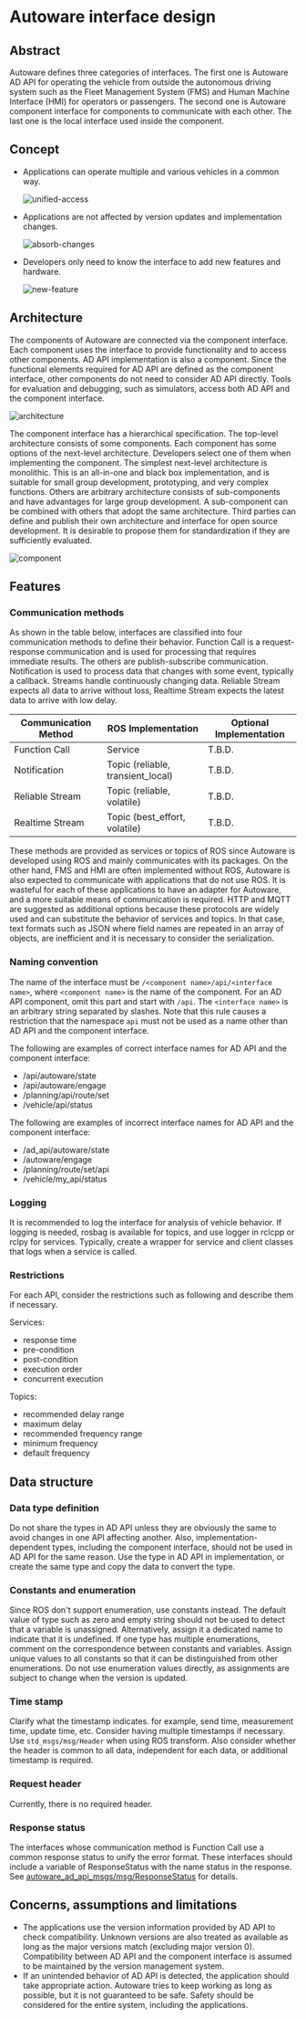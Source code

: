 # Autoware interface design

## Abstract

Autoware defines three categories of interfaces. The first one is Autoware AD API for operating the vehicle from outside the autonomous driving system such as the Fleet Management System (FMS) and Human Machine Interface (HMI) for operators or passengers. The second one is Autoware component interface for components to communicate with each other. The last one is the local interface used inside the component.

## Concept

- Applications can operate multiple and various vehicles in a common way.

  ![unified-access](./general/unified-access.drawio.svg)

- Applications are not affected by version updates and implementation changes.

  ![absorb-changes](./general/absorb-changes.drawio.svg)

- Developers only need to know the interface to add new features and hardware.

  ![new-feature](./general/new-feature.drawio.svg)

## Architecture

The components of Autoware are connected via the component interface.
Each component uses the interface to provide functionality and to access other components.
AD API implementation is also a component.
Since the functional elements required for AD API are defined as the component interface, other components do not need to consider AD API directly.
Tools for evaluation and debugging, such as simulators, access both AD API and the component interface.

![architecture](./general/architecture.drawio.svg)

The component interface has a hierarchical specification.
The top-level architecture consists of some components. Each component has some options of the next-level architecture.
Developers select one of them when implementing the component. The simplest next-level architecture is monolithic.
This is an all-in-one and black box implementation, and is suitable for small group development, prototyping, and very complex functions.
Others are arbitrary architecture consists of sub-components and have advantages for large group development.
A sub-component can be combined with others that adopt the same architecture.
Third parties can define and publish their own architecture and interface for open source development.
It is desirable to propose them for standardization if they are sufficiently evaluated.

![component](./general/hierarchy.drawio.svg)

## Features

### Communication methods

As shown in the table below, interfaces are classified into four communication methods to define their behavior.
Function Call is a request-response communication and is used for processing that requires immediate results. The others are publish-subscribe communication.
Notification is used to process data that changes with some event, typically a callback. Streams handle continuously changing data.
Reliable Stream expects all data to arrive without loss, Realtime Stream expects the latest data to arrive with low delay.

| Communication Method | ROS Implementation                | Optional Implementation |
| -------------------- | --------------------------------- | ----------------------- |
| Function Call        | Service                           | T.B.D.                  |
| Notification         | Topic (reliable, transient_local) | T.B.D.                  |
| Reliable Stream      | Topic (reliable, volatile)        | T.B.D.                  |
| Realtime Stream      | Topic (best_effort, volatile)     | T.B.D.                  |

These methods are provided as services or topics of ROS since Autoware is developed using ROS and mainly communicates with its packages.
On the other hand, FMS and HMI are often implemented without ROS, Autoware is also expected to communicate with applications that do not use ROS.
It is wasteful for each of these applications to have an adapter for Autoware, and a more suitable means of communication is required.
HTTP and MQTT are suggested as additional options because these protocols are widely used and can substitute the behavior of services and topics.
In that case, text formats such as JSON where field names are repeated in an array of objects, are inefficient and it is necessary to consider the serialization.

### Naming convention

The name of the interface must be `/<component name>/api/<interface name>`,
where `<component name>` is the name of the component. For an AD API component, omit this part and start with `/api`.
The `<interface name>` is an arbitrary string separated by slashes.
Note that this rule causes a restriction that the namespace `api` must not be used as a name other than AD API and the component interface.

The following are examples of correct interface names for AD API and the component interface:

- /api/autoware/state
- /api/autoware/engage
- /planning/api/route/set
- /vehicle/api/status

The following are examples of incorrect interface names for AD API and the component interface:

- /ad_api/autoware/state
- /autoware/engage
- /planning/route/set/api
- /vehicle/my_api/status

### Logging

It is recommended to log the interface for analysis of vehicle behavior.
If logging is needed, rosbag is available for topics, and use logger in rclcpp or rclpy for services.
Typically, create a wrapper for service and client classes that logs when a service is called.

### Restrictions

For each API, consider the restrictions such as following and describe them if necessary.

Services:

- response time
- pre-condition
- post-condition
- execution order
- concurrent execution

Topics:

- recommended delay range
- maximum delay
- recommended frequency range
- minimum frequency
- default frequency

## Data structure

### Data type definition

Do not share the types in AD API unless they are obviously the same to avoid changes in one API affecting another.
Also, implementation-dependent types, including the component interface, should not be used in AD API for the same reason.
Use the type in AD API in implementation, or create the same type and copy the data to convert the type.

### Constants and enumeration

Since ROS don't support enumeration, use constants instead.
The default value of type such as zero and empty string should not be used to detect that a variable is unassigned.
Alternatively, assign it a dedicated name to indicate that it is undefined.
If one type has multiple enumerations, comment on the correspondence between constants and variables.
Assign unique values to all constants so that it can be distinguished from other enumerations.
Do not use enumeration values directly, as assignments are subject to change when the version is updated.

### Time stamp

Clarify what the timestamp indicates. for example, send time, measurement time, update time, etc. Consider having multiple timestamps if necessary.
Use `std_msgs/msg/Header` when using ROS transform.
Also consider whether the header is common to all data, independent for each data, or additional timestamp is required.

### Request header

Currently, there is no required header.

### Response status

The interfaces whose communication method is Function Call use a common response status to unify the error format.
These interfaces should include a variable of ResponseStatus with the name status in the response.
See [autoware_ad_api_msgs/msg/ResponseStatus](https://github.com/autowarefoundation/autoware.universe/blob/main/common/autoware_ad_api_msgs/README.md#responsestatus) for details.

## Concerns, assumptions and limitations

- The applications use the version information provided by AD API to check compatibility.
  Unknown versions are also treated as available as long as the major versions match (excluding major version 0).
  Compatibility between AD API and the component interface is assumed to be maintained by the version management system.
- If an unintended behavior of AD API is detected, the application should take appropriate action.
  Autoware tries to keep working as long as possible, but it is not guaranteed to be safe.
  Safety should be considered for the entire system, including the applications.
